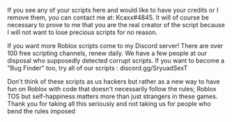 If you see any of your scripts here and would like to have your credits or I remove them, you can contact me at: Kcaxx#4845. It will of course be necessary to prove to me that you are the real creator of the script because I will not want to lose precious scripts for no reason.

If you want more Roblox scripts come to my Discord server! There are over 100 free scripting channels, renew daily. We have a few people at our disposal who supposedly detected corrupt scripts. If you want to become a "Bug Finder" too, try all of our scripts : discord.gg/SryuadSexT

Don't think of these scripts as us hackers but rather as a new way to have fun on Roblox with code that doesn't necessarily follow the rules; Roblox TOS but self-happiness matters more than just strangers in these games. Thank you for taking all this seriously and not taking us for people who bend the rules imposed
